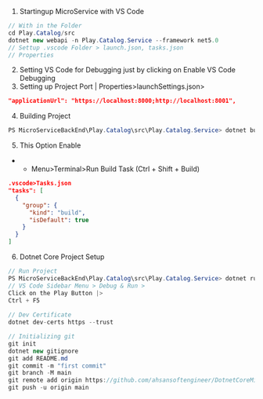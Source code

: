 1. Startingup MicroService with VS Code
```c#
// With in the Folder
cd Play.Catalog/src
dotnet new webapi -n Play.Catalog.Service --framework net5.0
// Settup .vscode Folder > launch.json, tasks.json
// Properties

```
2. Setting VS Code for Debugging just by clicking on Enable VS Code Debugging
3. Setting up Project Port | Properties>launchSettings.json>
```json
"applicationUrl": "https://localhost:8000;http://localhost:8001",
```
4. Building Project
```c#
PS MicroServiceBackEnd\Play.Catalog\src\Play.Catalog.Service> dotnet build
```
5. This Option Enable
- - Menu>Terminal>Run Build Task (Ctrl + Shift + Build)
```json
.vscode>Tasks.json
"tasks": [
  {
    "group": {
      "kind": "build",
      "isDefault": true
    }
  }
]

```
6. Dotnet Core Project Setup
```c#
// Run Project
PS MicroServiceBackEnd\Play.Catalog\src\Play.Catalog.Service> dotnet run
// VS Code Sidebar Menu > Debug & Run >
Click on the Play Button |>
Ctrl + F5
 
// Dev Certificate
dotnet dev-certs https --trust

// Initializing git
git init
dotnet new gitignore
git add README.md
git commit -m "first commit"
git branch -M main
git remote add origin https://github.com/ahsansoftengineer/DotnetCoreMicroService.git
git push -u origin main
```

